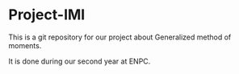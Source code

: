 # Project-IMI
This is a git repository for our project about Generalized method of moments.

It is done during our second year at ENPC.
